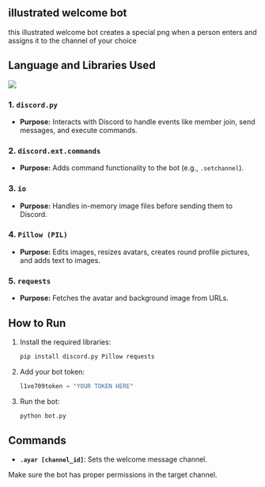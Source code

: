 ## illustrated welcome bot 

this illustrated welcome bot creates a special png when a person enters and assigns it to the channel of your choice

## Language and Libraries Used

<picture>
  <source srcset="https://skillicons.dev/icons?i=py" media="(prefers-color-scheme: dark)">
  <img src="https://skillicons.dev/icons?i=py">
</picture>



### 1. `discord.py`
- **Purpose:** Interacts with Discord to handle events like member join, send messages, and execute commands.

### 2. `discord.ext.commands`
- **Purpose:** Adds command functionality to the bot (e.g., `.setchannel`).

### 3. `io`
- **Purpose:** Handles in-memory image files before sending them to Discord.

### 4. `Pillow (PIL)`
- **Purpose:** Edits images, resizes avatars, creates round profile pictures, and adds text to images.

### 5. `requests`
- **Purpose:** Fetches the avatar and background image from URLs.

## How to Run

1. Install the required libraries:
   ```bash
   pip install discord.py Pillow requests
   ```
2. Add your bot token:
   ```python
   l1ve709token = "YOUR TOKEN HERE"
   ```
3. Run the bot:
   ```bash
   python bot.py
   ```

## Commands

- **`.ayar [channel_id]`**: Sets the welcome message channel.

Make sure the bot has proper permissions in the target channel.
